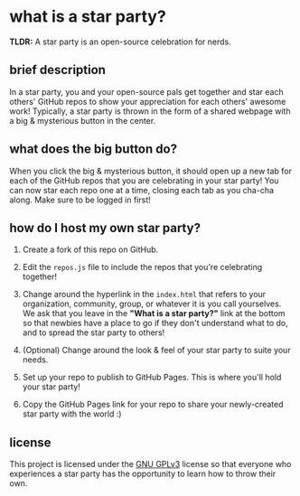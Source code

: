 # what is a star party?

**TLDR:** A star party is an open-source celebration for nerds.

## brief description
In a star party, you and your open-source pals get together and star each others' GitHub repos to show your appreciation for each others' awesome work! Typically, a star party is thrown in the form of a shared webpage with a big & mysterious button in the center.

## what does the big button do?

When you click the big & mysterious button, it should open up a new tab for each of the GitHub repos that you are celebrating in your star party! You can now star each repo one at a time, closing each tab as you cha-cha along. Make sure to be logged in first!

## how do I host my own star party?

1. Create a fork of this repo on GitHub.


2. Edit the `repos.js` file to include the repos that you're celebrating together!

3. Change around the hyperlink in the `index.html` that refers to your organization, community, group, or whatever it is you call yourselves. We ask that you leave in the **"What is a star party?"** link at the bottom so that newbies have a place to go if they don't understand what to do, and to spread the star party to others!

4. (Optional) Change around the look & feel of your star party to suite your needs.

5.  Set up your repo to publish to GitHub Pages. This is where you'll hold your star party!

5. Copy the GitHub Pages link for your repo to share your newly-created star party with the world :)

## license

This project is licensed under the [GNU GPLv3](/LICENSE.txt) license so that everyone who experiences a star party has the opportunity to learn how to throw their own.